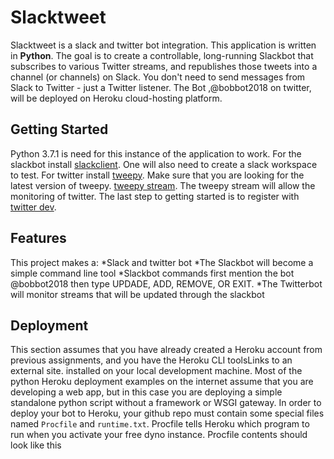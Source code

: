 # Slacktweet

Slacktweet is a slack and twitter bot integration. This application is written in **Python**. The goal is to create a controllable, long-running Slackbot that subscribes to various Twitter streams, and republishes those tweets into a channel (or channels) on Slack.  You don't need to send messages from Slack to Twitter - just a Twitter listener.  The Bot ,@bobbot2018 on twitter, will be deployed on Heroku cloud-hosting platform.

## Getting Started

Python 3.7.1 is need for this instance of the application to work. For the slackbot install [slackclient](https://python-slackclient.readthedocs.io/en/latest/). One will also need to create a slack workspace to test. For twitter install [tweepy](http://www.tweepy.org/). Make sure that you are looking for the latest version of tweepy. [tweepy stream](https://tweepy.readthedocs.io/en/v3.7.0/streaming_how_to.html#streaming-with-tweepy). The tweepy stream will allow the monitoring of twitter. The last step to getting started is to register with [twitter dev](https://developer.twitter.com/en.html).

## Features

This project makes a:
*Slack and twitter bot
*The Slackbot will become a simple command line tool
*Slackbot commands first mention the bot @bobbot2018 then type UPDADE, ADD, REMOVE, OR EXIT.
*The Twitterbot will monitor streams that will be updated through the slackbot

## Deployment

This section assumes that you have already created a Heroku account from previous assignments, and you have the Heroku CLI toolsLinks to an external site. installed on your local development machine. Most of the python Heroku deployment examples on the internet assume that you are developing a web app, but in this case you are deploying a simple standalone python script without a framework or WSGI gateway.  In order to deploy your bot to Heroku, your github repo must contain some special files named `Procfile` and `runtime.txt`.  Procfile tells Heroku which program to run when you activate your free dyno instance.  Procfile contents should look like this